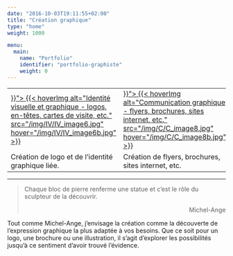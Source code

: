 ```yaml
---
date: "2016-10-03T19:11:55+02:00"
title: "Création graphique"
type: "home"
weight: 1000

menu:
  main:
    name: "Portfolio"
    identifier: "portfolio-graphiste"
    weight: 0
---
```


<table class="identitevisuelle" title="graphisme">
<tr><td>
  <a href="{{< relref "identite-visuelle.md" >}}">
  {{< hoverImg alt="Identité visuelle et graphique - logos, en-têtes, cartes de visite, etc." src="/img/IV/IV_image6.jpg" hover="/img/IV/IV_image6b.jpg" >}}
  </a>
</td><td>
  <a href="{{< relref "typo-et-edition.md" >}}">
  {{< hoverImg alt="Communication graphique - flyers, brochures, sites internet, etc." src="/img/C/C_image8.jpg" hover="/img/C/C_image8b.jpg" >}}
  </a>
</td><td>
  <a href="{{< relref "identite-visuelle.md" >}}">
  {{< hoverImg alt="En plus - dessins et illustrations" src="/img/EP/EP_image27.jpg" hover="/img/EP/EP_image27b.jpg" >}}
  </a>
</td></tr>
<tr>
<td class="textaccueil">Création de logo et de l’identité graphique liée.</td>
<td class="textaccueil">Création de flyers, brochures, sites internet, etc.</td>
<td class="textaccueil">Création de visuels – dessin, peinture, image numérique, etc.</td>
</tr>
</table>


---

> Chaque bloc de pierre renferme une statue et c’est le rôle du sculpteur de la découvrir.
> <p style="text-align: right;">Michel-Ange</p>

Tout comme Michel-Ange, j’envisage la création comme la découverte de l’expression graphique la plus adaptée à vos besoins. Que ce soit pour un logo, une brochure ou une illustration, il s’agit d’explorer les possibilités jusqu’à ce sentiment d’avoir trouvé l’évidence.
